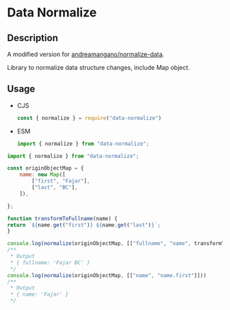 # Data Normalize

## Description
A modified version for [andreamangano/normalize-data](https://github.com/andreamangano/normalize-data).

Library to normalize data structure changes, include Map object.

## Usage 
- CJS
  ```javascript
  const { normalize } = require("data-normalize")
  ```
- ESM
  ```javascript
  import { normalize } from "data-normalize";
  ```


```javascript
import { normalize } from "data-normalize";

const originObjectMap = {
    name: new Map([
        ["first", "Fajar"],
        ["last", "BC"],
    ]),

};

function transformToFullname(name) {
return `${name.get("first")} ${name.get("last")}`;
}

console.log(normalize(originObjectMap, [["fullname", "name", transformToFullname]], true))
/**
 * Output
 * { fullname: 'Fajar BC' }
 */
console.log(normalize(originObjectMap, [["name", "name.first"]]))
/**
 * Output
 * { name: 'Fajar' }
 */
```